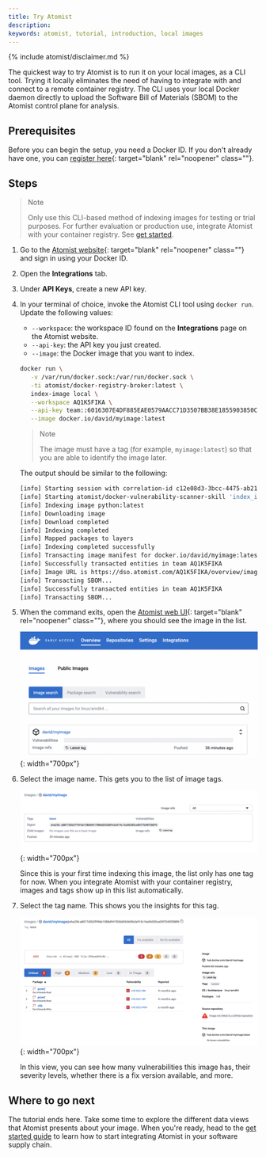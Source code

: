 ```yaml
---
title: Try Atomist
description:
keywords: atomist, tutorial, introduction, local images
---
```


{% include atomist/disclaimer.md %}

The quickest way to try Atomist is to run it on your local images, as a CLI
tool. Trying it locally eliminates the need of having to integrate with and
connect to a remote container registry. The CLI uses your local Docker daemon
directly to upload the Software Bill of Materials (SBOM) to the Atomist control
plane for analysis.

## Prerequisites

Before you can begin the setup, you need a Docker ID. If you don't already have
one, you can [register here](https://hub.docker.com/signup){: target="blank"
rel="noopener" class=""}.

## Steps

> Note
>
> Only use this CLI-based method of indexing images for testing or trial
> purposes. For further evaluation or production use, integrate Atomist with
> your container registry. See [get started](./get-started.md).

1. Go to the [Atomist website](https://dso.docker.com){: target="blank"
   rel="noopener" class=""} and sign in using your Docker ID.
2. Open the **Integrations** tab.
3. Under **API Keys**, create a new API key.
4. In your terminal of choice, invoke the Atomist CLI tool using `docker run`.
   Update the following values:

   - `--workspace`: the workspace ID found on the **Integrations** page on the
     Atomist website.
   - `--api-key`: the API key you just created.
   - `--image`: the Docker image that you want to index.

   ```bash
   docker run \
      -v /var/run/docker.sock:/var/run/docker.sock \
      -ti atomist/docker-registry-broker:latest \
      index-image local \
      --workspace AQ1K5FIKA \
      --api-key team::6016307E4DF885EAE0579AACC71D3507BB38E1855903850CF5D0D91C5C8C6DC0 \
      --image docker.io/david/myimage:latest
   ```

   > Note
   >
   > The image must have a tag (for example, `myimage:latest`) so that you are
   > able to identify the image later.

   The output should be similar to the following:

   ```bash
   [info] Starting session with correlation-id c12e08d3-3bcc-4475-ab21-7114da599eaf
   [info] Starting atomist/docker-vulnerability-scanner-skill 'index_image' (1f99caa) atomist/skill:0.12.0-main.44 (fe90e3c) nodejs:16.15.0
   [info] Indexing image python:latest
   [info] Downloading image
   [info] Download completed
   [info] Indexing completed
   [info] Mapped packages to layers
   [info] Indexing completed successfully
   [info] Transacting image manifest for docker.io/david/myimage:latest with digest sha256:a8077d2b2ff4feb1588d941f00dd26560fe3a919c16a96305ce05f7b90f388f6
   [info] Successfully transacted entities in team AQ1K5FIKA
   [info] Image URL is https://dso.atomist.com/AQ1K5FIKA/overview/images/myimage/digests/sha256:a8077d2b2ff4feb1588d941f00dd26560fe3a919c16a96305ce05f7b90f388f6
   [info] Transacting SBOM...
   [info] Successfully transacted entities in team AQ1K5FIKA
   [info] Transacting SBOM...
   ```

5. When the command exits, open the
   [Atomist web UI](https://dso.docker.com/r/auth/overview/images){:
   target="blank" rel="noopener" class=""}, where you should see the image in
   the list.

   ![indexed image in the image overview list](./images/images-overview.png){:
   width="700px"}

6. Select the image name. This gets you to the list of image tags.

   ![list of image tags](./images/tags-list.png){: width="700px"}

   Since this is your first time indexing this image, the list only has one tag
   for now. When you integrate Atomist with your container registry, images and
   tags show up in this list automatically.

7. Select the tag name. This shows you the insights for this tag.

   ![vulnerability breakdown view](./images/vulnerabilities-overview.png){:
   width="700px"}

   In this view, you can see how many vulnerabilities this image has, their
   severity levels, whether there is a fix version available, and more.

## Where to go next

The tutorial ends here. Take some time to explore the different data views that
Atomist presents about your image. When you're ready, head to the
[get started guide](./get-started.md) to learn how to start integrating Atomist
in your software supply chain.
